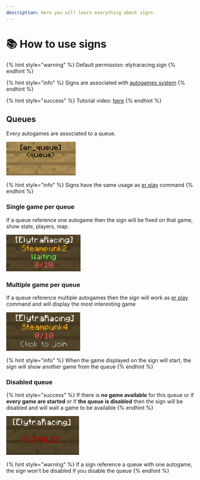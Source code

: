 ```yaml
---
description: Here you will learn everything about signs
---
```


# 📚 How to use signs

{% hint style="warning" %}
Default permission: elytraracing.sign
{% endhint %}

{% hint style="info" %}
Signs are associated with [autogames system](https://chooseit.gitbook.io/elytraracing/configuration/autogames.json)
{% endhint %}

{% hint style="success" %}
Tutorial video: [here](https://www.youtube.com/watch?v=D3f\_ImGqps4)
{% endhint %}

## Queues

Every autogames are associated to a queue.

![](<../.gitbook/assets/image (1).png>)

{% hint style="info" %}
Signs have the same usage as [er play](https://chooseit.gitbook.io/elytraracing/commands/command-er#play) command
{% endhint %}

### Single game per queue

If a queue reference one autogame then the sign will be fixed on that game, show state, players, map.

![](<../.gitbook/assets/image (2).png>)

### Multiple game per queue

If a queue reference multiple autogames then the sign will work as [er play](https://chooseit.gitbook.io/elytraracing/commands/command-er#play) command and will display the most interesting game&#x20;

![](<../.gitbook/assets/image (4).png>)

{% hint style="info" %}
When the game displayed on the sign will start, the sign will show another game from the queue
{% endhint %}

### Disabled queue

{% hint style="success" %}
If there is **no game available** for this queue or if **every game are started** or if **the queue is disabled** then the sign will be disabled and will wait a game to be available
{% endhint %}

![](<../.gitbook/assets/image (5).png>)

{% hint style="warning" %}
If a sign reference a queue with one autogame, the sign won't be disabled if you disable the queue
{% endhint %}
